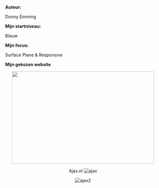 **Auteur:**

Donny Emming

**Mijn startniveau:**

Blauw

**Mijn focus:**

Surface Plane & Responsive

**Mijn gekozen website**

<div align="center">
  <img width="460" height="300" src="http:https://user-images.githubusercontent.com/112881062/192731706-32db9ba2-38ac-430c-9ff7-d13b43c525e1.PNG">
</p>


Ajax.nl
![ajax](https://user-images.githubusercontent.com/112881062/192731706-32db9ba2-38ac-430c-9ff7-d13b43c525e1.PNG) 


![ajax2](https://user-images.githubusercontent.com/112881062/192732731-cd25266d-fc31-490a-9083-0861b0fbc4c4.PNG)
